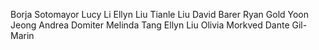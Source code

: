Borja Sotomayor
Lucy Li
Ellyn Liu
Tianle Liu
David Barer
Ryan Gold
Yoon Jeong
Andrea Domiter 
Melinda Tang
Ellyn Liu
Olivia Morkved
Dante Gil-Marin